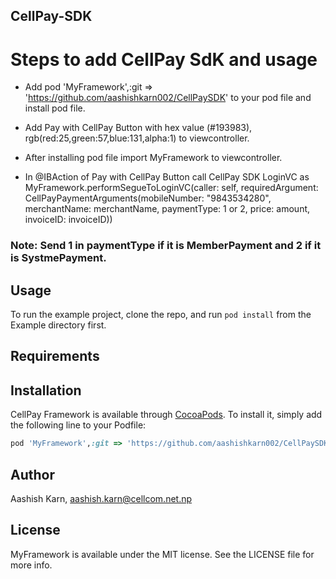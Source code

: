 ## CellPay-SDK

# Steps to add CellPay SdK and usage 

- Add pod 'MyFramework',:git => 'https://github.com/aashishkarn002/CellPaySDK' to your pod file and install pod file.

- Add Pay with CellPay Button with hex value (#193983), rgb(red:25,green:57,blue:131,alpha:1) to viewcontroller.

- After installing pod file  import MyFramework to viewcontroller.

- In @IBAction of Pay with CellPay Button call CellPay SDK LoginVC as  MyFramework.performSegueToLoginVC(caller: self, requiredArgument: CellPayPaymentArguments(mobileNumber: "9843534280", merchantName: merchantName, paymentType: 1 or 2, price: amount, invoiceID: invoiceID))

### Note: Send 1 in paymentType if it is MemberPayment and 2 if it is SystmePayment.  


## Usage

To run the example project, clone the repo, and run `pod install` from the Example directory first.

## Requirements

## Installation

CellPay Framework is available through [CocoaPods](http://cocoapods.org). To install
it, simply add the following line to your Podfile:

```ruby
pod 'MyFramework',:git => 'https://github.com/aashishkarn002/CellPaySDK'
```

## Author

Aashish Karn, aashish.karn@cellcom.net.np

## License

MyFramework is available under the MIT license. See the LICENSE file for more info.
